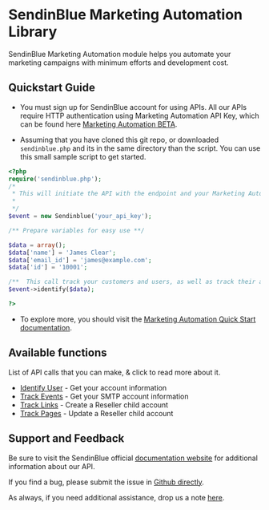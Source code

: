 # SendinBlue Marketing Automation Library

SendinBlue Marketing Automation module helps you automate your marketing campaigns with minimum efforts and development cost.


## Quickstart Guide

 * You must sign up for SendinBlue account for using APIs. All our APIs require HTTP authentication using Marketing Automation API Key, which can be found here [Marketing Automation BETA](https://automation.sendinblue.com/parameters).

 * Assuming that you have cloned this git repo, or downloaded `sendinblue.php` and its in the same directory than the script. You can use this small sample script to get started.

```PHP
<?php
require('sendinblue.php');
/*
 * This will initiate the API with the endpoint and your Marketing Automation API key.
 *
 */
$event = new Sendinblue('your_api_key');

/** Prepare variables for easy use **/ 

$data = array();
$data['name'] = 'James Clear';
$data['email_id'] = 'james@example.com';
$data['id'] = '10001';

/**  This call track your customers and users, as well as track their actions **/
$event->identify($data);

?>
```

 * To explore more, you should visit the [Marketing Automation Quick Start documentation](https://apidocs.sendinblue.com/marketing-automation-quick-start-2).

## Available functions

List of API calls that you can make, & click to read more about it.

 * [Identify User](https://apidocs.sendinblue.com/identify-user/) - Get your account information
 * [Track Events](https://apidocs.sendinblue.com/track-events/) - Get your SMTP account information
 * [Track Links](https://apidocs.sendinblue.com/track-links/) - Create a Reseller child account
 * [Track Pages](https://apidocs.sendinblue.com/track-pages/) - Update a Reseller child account


## Support and Feedback

Be sure to visit the SendinBlue official [documentation website](https://apidocs.sendinblue.com) for additional information about our API.

If you find a bug, please submit the issue in [Github directly](https://github.com/mailin-api/sendinblue-marketing-automation/issues). 

As always, if you need additional assistance, drop us a note [here](https://apidocs.sendinblue.com/support/).